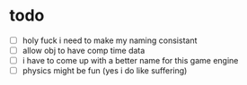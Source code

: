 # todo
- [ ] holy fuck i need to make my naming consistant
- [ ] allow obj to have comp time data
- [ ] i have to come up with a better name for this game engine
- [ ] physics might be fun (yes i do like suffering)